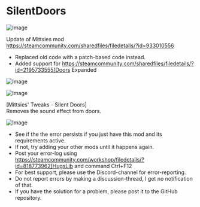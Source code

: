 # SilentDoors

![Image](https://i.imgur.com/buuPQel.png)

Update of Mittsies mod
https://steamcommunity.com/sharedfiles/filedetails/?id=933010556

- Replaced old code with a patch-based code instead.
- Added support for https://steamcommunity.com/sharedfiles/filedetails/?id=2195733555]Doors Expanded

![Image](https://i.imgur.com/pufA0kM.png)

	
![Image](https://i.imgur.com/Z4GOv8H.png)


[Mittsies' Tweaks - Silent Doors]  
Removes the sound effect from doors.


![Image](https://i.imgur.com/PwoNOj4.png)



-  See if the the error persists if you just have this mod and its requirements active.
-  If not, try adding your other mods until it happens again.
-  Post your error-log using https://steamcommunity.com/workshop/filedetails/?id=818773962]HugsLib and command Ctrl+F12
-  For best support, please use the Discord-channel for error-reporting.
-  Do not report errors by making a discussion-thread, I get no notification of that.
-  If you have the solution for a problem, please post it to the GitHub repository.




